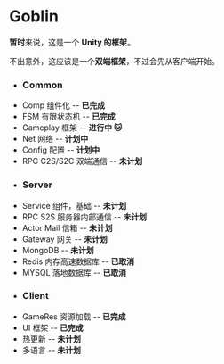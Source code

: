 # Goblin

**暂时**来说，这是一个 **Unity 的框架**。

不出意外，这应该是一个**双端框架**，不过会先从客户端开始。

- ### Common
 - Comp 组件化
 -- **已完成**
 - FSM 有限状态机
 -- **已完成**
 - Gameplay 框架
 -- **进行中 🐱**
 - Net 网络
 -- **计划中**
 - Config 配置
 -- **计划中**
 - RPC C2S/S2C 双端通信
 -- **未计划**
- ### Server
 - Service 组件，基础
 -- **未计划**
 - RPC S2S 服务器内部通信
 -- **未计划**
 - Actor Mail 信箱
 -- **未计划**
 - Gateway 网关
 -- **未计划**
 - MongoDB
 -- **未计划**
 - Redis 内存高速数据库
 -- **已取消**
 - MYSQL 落地数据库
 -- **已取消**
- ### Client
 - GameRes 资源加载
 -- **已完成**
 - UI 框架
 -- **已完成**
 - 热更新
 -- **未计划**
 - 多语言
 -- **未计划**
